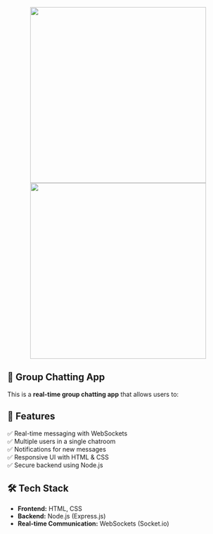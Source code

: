<p align="center">
  <img src="https://github.com/user-attachments/assets/00fbbe89-07a8-44b3-9fab-e3bbbe555383" width="400">
  <img src="https://github.com/user-attachments/assets/66d20c02-5a20-423a-8fc8-dab09f7a5ede" width="400">
</p>

## 📱 Group Chatting App  
This is a **real-time group chatting app** that allows users to:  
## 🚀 Features  
✅ Real-time messaging with WebSockets  
✅ Multiple users in a single chatroom  
✅ Notifications for new messages  
✅ Responsive UI with HTML & CSS  
✅ Secure backend using Node.js  

## 🛠️ Tech Stack  
- **Frontend:** HTML, CSS  
- **Backend:** Node.js (Express.js)  
- **Real-time Communication:** WebSockets (Socket.io)  


